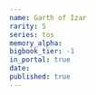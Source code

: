 ```yaml
---
name: Garth of Izar
rarity: 5
series: tos
memory_alpha:
bigbook_tier: -1
in_portal: true
date:
published: true
---
```



